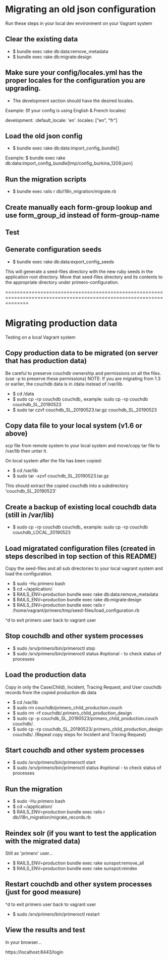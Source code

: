 Migrating an old json configuration
===================================

Run these steps in your local dev environment on your Vagrant system


Clear the existing data
-----------------------
- $ bundle exec rake db:data:remove_metadata
- $ bundle exec rake db:migrate:design


Make sure your config/locales.yml has the proper locales for the configuration you are upgrading.
-------------------------------------------------------------------------------------------------
- The development section should have the desired locales.

Example:   (If your config is using English & French locales)

development:
  :default_locale: 'en'
  :locales: ["en", "fr"]


Load the old json config
------------------------
- $ bundle exec rake db:data:import_config_bundle[<path to json file>]

Example:
  $ bundle exec rake db:data:import_config_bundle[tmp/config_burkina_1209.json]


Run the migration scripts
-------------------------
- $ bundle exec rails r db/i18n_migration/migrate.rb


Create manually each form-group lookup and use form_group_id instead of form-group-name
-------------------------



Test
----


Generate configuration seeds
----------------------------
- $ bundle exec rake db:data:export_config_seeds

This will generate a seed-files directory with the new ruby seeds in the application root directory.
Move that seed-files directory and its contents to the appropriate directory under primero-configuration.


====================================================================================================================


Migrating production data
===================================

Testing on a local Vagrant system


Copy production data to be migrated (on server that has production data)
------------------------------------------------------------------------
Be careful to preserve couchdb ownership and permissions on all the files.  (use -p to preserve these permissions)
NOTE: If you are migrating from 1.3 or earlier, the couchdb data is in /data instead of /var/lib.

- $ cd /data
- $ sudo cp -rp couchdb couchdb_<tag info>
        example:   sudo cp -rp couchdb couchdb_SL_20190523
- $ sudo tar czvf couchdb_SL_20190523.tar.gz couchdb_SL_20190523


Copy data file to your local system (v1.6 or above)
---------------------------------------------------
scp file from remote system to your local system and move/copy tar file to /var/lib then untar it.

On local system after the file has been copied:
- $ cd /var/lib
- $ sudo tar -xzvf couchdb_SL_20190523.tar.gz

This should extract the copied couchdb into a subdirectory 'couchdb_SL_20190523'


Create a backup of existing local couchdb data (still in /var/lib)
-------------------------------------------------------------------
- $ sudo cp -rp couchdb couchdb_<tag info>
        example:   sudo cp -rp couchdb couchdb_LOCAL_20190523


Load migratated configuration files (created in steps described in top section of this README)
----------------------------------------------------------------------------------------------
Copy the seed-files and all sub directories to your local vagrant system and load the configuration.

- $ sudo -Hu primero bash
- $ cd ~/application/
- $ RAILS_ENV=production bundle exec rake db:data:remove_metadata
- $ RAILS_ENV=production bundle exec rake db:migrate:design
- $ RAILS_ENV=production bundle exec rails r /home/vagrant/primero/tmp/seed-files/load_configuration.rb

^d to exit primero user back to vagrant user


Stop couchdb and other system processes
---------------------------------------
- $ sudo /srv/primero/bin/primeroctl stop
- $ sudo /srv/primero/bin/primeroctl status   #optional - to check status of processes


Load the production data
------------------------
Copy in only the Case(Child), Incident, Tracing Request, and User couchdb records from the copied production db data

- $ cd /var/lib
- $ sudo rm couchdb/primero_child_production.couch
- $ sudo rm -rf couchdb/.primero_child_production_design
- $ sudo cp -p couchdb_SL_20190523/primero_child_production.couch couchdb/.
- $ sudo cp -rp couchdb_SL_20190523/.primero_child_production_design couchdb/.
(Repeat copy steps for Incident and Tracing Request)


Start couchdb and other system processes
---------------------------------------
- $ sudo /srv/primero/bin/primeroctl start
- $ sudo /srv/primero/bin/primeroctl status   #optional - to check status of processes


Run the migration
-----------------
- $ sudo -Hu primero bash
- $ cd ~/application/
- $ RAILS_ENV=production bundle exec rails r db/i18n_migration/migrate_records.rb


Reindex solr (if you want to test the application with the migrated data)
-------------------------------------------------------------------------
Still as 'primero' user...

- $ RAILS_ENV=production bundle exec rake sunspot:remove_all
- $ RAILS_ENV=production bundle exec rake sunspot:reindex


Restart couchdb and other system processes (just for good measure)
------------------------------------------------------------------
^d to exit primero user back to vagrant user

- $ sudo /srv/primero/bin/primeroctl restart


View the results and test
-------------------------
In your browser...

https://localhost:8443/login
